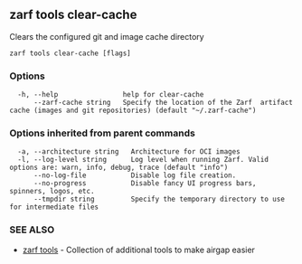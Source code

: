 ## zarf tools clear-cache

Clears the configured git and image cache directory

```
zarf tools clear-cache [flags]
```

### Options

```
  -h, --help                help for clear-cache
      --zarf-cache string   Specify the location of the Zarf  artifact cache (images and git repositories) (default "~/.zarf-cache")
```

### Options inherited from parent commands

```
  -a, --architecture string   Architecture for OCI images
  -l, --log-level string      Log level when running Zarf. Valid options are: warn, info, debug, trace (default "info")
      --no-log-file           Disable log file creation.
      --no-progress           Disable fancy UI progress bars, spinners, logos, etc.
      --tmpdir string         Specify the temporary directory to use for intermediate files
```

### SEE ALSO

* [zarf tools](zarf_tools.md)	 - Collection of additional tools to make airgap easier

